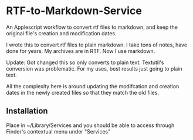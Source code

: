 # RTF-to-Markdown-Service
An Applescript workflow to convert rtf files to markdown, and keep the original file's creation and modification dates.


I wrote this to convert rtf files to plain markdown. I take tons of notes, have done for years. My archives are in RTF. Now I use markdown.

Update: Got changed this so only converts to plain text. Textutil's conversion was problematic. For my uses, best results just going to plain text.

All the complexity here is around updating the modifcation and creation dates in the newly created files so that they match the old files.

## Installation
Place in ~/Library/Services and you should be able to access through Finder's contextual menu under "Services"
